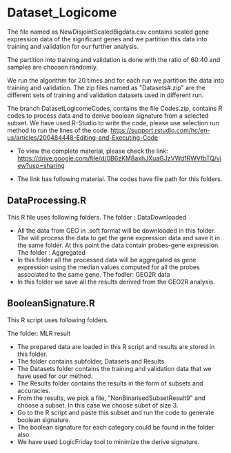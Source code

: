 # Dataset_Logicome
The file named as NewDisjointScaledBigdata.csv contains scaled gene expression data of the significant genes and we partition this data into training and validation for our further analysis. 

The partition into training and validation is done with the ratio of 60:40 and samples are choosen randomly.

We run the algorithm for 20 times and for each run we partition the data into training and validation. The zip files named as "Datasets#.zip" are the different sets of training and validation datasets used in different run.

The branch DatasetLogicomeCodes, contains the file Codes.zip, contains R codes to process data and to derive boolean signature from a selected subset. 
We have used R-Studio to write the code, please use selection run method to run the lines of the code. 
https://support.rstudio.com/hc/en-us/articles/200484448-Editing-and-Executing-Code

- To view the complete material, please check the link: https://drive.google.com/file/d/0B6zKM8axhJXuaGJzVWd1RWVfbTQ/view?usp=sharing

- The link has following material. The codes have file path for this folders.

DataProcessing.R
------------------
This R file uses following folders.
The folder : DataDownloaded
- All the data from GEO in .soft format will be downloaded in this folder. The will process the data to get the gene expression data and save it in the same folder. At this point the data contain probes-gene expression.
The folder : Aggregated
- In this folder all the processed data will be aggregated as gene expression using the median values computed for all the probes associated to the same gene.
The fodler: GEO2R data
- In this folder we save all the results derived from the GEO2R analysis.

BooleanSignature.R
------------------
This R script uses following folders.

The folder: MLR result
- The prepared data are loaded in this R script and results are stored in this folder. 
- The folder contains subfolder, Datasets and Results.
- The Datasets folder contains the training and validation data that we have used for our method.
- The Results folder contains the results in the form of subsets and accuracies. 
- From the results,  we pick a file, "NonBinarisedSubsetResult9" and choose a subset. In this case we choose subet of size 3.
- Go to the R script and paste this subset and run the code to generate boolean signature. 
- The boolean signature  for each category could be found in the folder also.
- We have used LogicFriday tool to minimize the derive signature.
